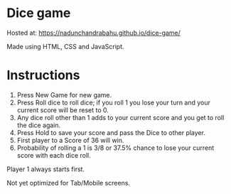 # Dice game
 
 Hosted at: https://nadunchandrabahu.github.io/dice-game/
 
 Made using HTML, CSS and JavaScript.
 
 Instructions
 =================
 
 1. Press New Game for new game.
 2. Press Roll dice to roll dice; if you roll 1 you lose your turn and your current score will be reset to 0.
 3. Any dice roll other than 1 adds to your current score and you get to roll the dice again.
 3. Press Hold to save your score and pass the Dice to other player.
 4. First player to a Score of 36 will win.
 5. Probability of rolling a 1 is 3/8 or 37.5% chance to lose your current score with each dice roll.
 
 
 Player 1 always starts first.
 
Not yet optimized for Tab/Mobile screens.

